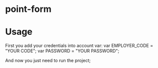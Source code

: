 # point-form


# Usage
First you add your credentials into account var:
    var EMPLOYER_CODE = "YOUR CODE";
    var PASSWORD = "YOUR PASSWORD";

And now you just need to run the project;

